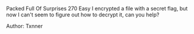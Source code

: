 Packed Full Of Surprises
270
Easy
I encrypted a file with a secret flag, but now I can't seem to figure out how to decrypt it, can you help?

Author: Txnner
